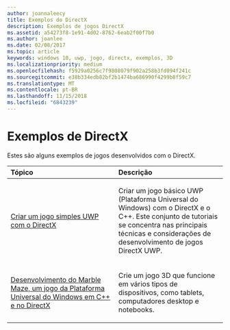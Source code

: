 ```yaml
---
author: joannaleecy
title: Exemplos do DirectX
description: Exemplos de jogos DirectX
ms.assetid: a54273f8-1e91-4d02-8762-6eab2f00f7b0
ms.author: joanlee
ms.date: 02/08/2017
ms.topic: article
keywords: windows 10, uwp, jogo, directx, exemplos, 3D
ms.localizationpriority: medium
ms.openlocfilehash: f5929a0256c7f9808079f902a258b3fd094f241c
ms.sourcegitcommit: e38b334edb82bf2b1474ba686990f4299b8f59c7
ms.translationtype: MT
ms.contentlocale: pt-BR
ms.lasthandoff: 11/15/2018
ms.locfileid: "6843239"
---
```

# <a name="directx-samples"></a>Exemplos de DirectX

Estes são alguns exemplos de jogos desenvolvidos com o DirectX.

<table>
<colgroup>
<col width="50%" />
<col width="50%" />
</colgroup>
<thead>
<tr class="header">
<th align="left">Tópico</th>
<th align="left">Descrição</th>
</tr>
</thead>
<tbody>
<tr class="odd">
<td align="left"><p><a href="tutorial--create-your-first-uwp-directx-game.md">Criar um jogo simples UWP com o DirectX</a></p></td>
<td align="left"><p>Criar um jogo básico UWP (Plataforma Universal do Windows) com o DirectX e o C++. Este conjunto de tutoriais se concentra nas principais técnicas e considerações de desenvolvimento de jogos DirectX UWP.</p></td>
</tr>
<tr class="even">
<td align="left"><p><a href="developing-marble-maze-a-windows-store-game-in-cpp-and-directx.md">Desenvolvimento do Marble Maze, um jogo da Plataforma Universal do Windows em C++ e no DirectX</a></p></td>
<td align="left"><p>Crie um jogo 3D que funcione em vários tipos de dispositivos, como tablets, computadores desktop e notebooks.</p></td>
</tr>
</tbody>
</table>
